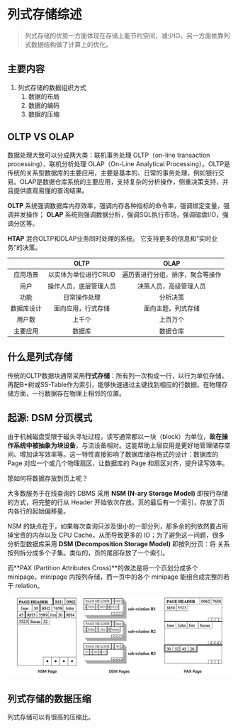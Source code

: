 # 列式存储综述

> 列式存储的优势一方面体现在存储上能节约空间，减少IO，另一方面依靠列式数据结构做了计算上的优化。

## 主要内容

1. 列式存储的数据组织方式
   1. 数据的布局
   2. 数据的编码
   3. 数据的压缩

## OLTP VS OLAP

数据处理大致可以分成两大类：联机事务处理 OLTP（on-line transaction processing）、联机分析处理 OLAP（On-Line Analytical Processing）。OLTP是传统的关系型数据库的主要应用，主要是基本的、日常的事务处理，例如银行交易。OLAP是数据仓库系统的主要应用，支持复杂的分析操作，侧重决策支持，并且提供直观易懂的查询结果。 

**OLTP** 系统强调数据库内存效率，强调内存各种指标的命令率，强调绑定变量，强调并发操作；
**OLAP** 系统则强调数据分析，强调SQL执行市场，强调磁盘I/O，强调分区等。 

**HTAP** 混合OLTP和OLAP业务同时处理的系统。 它支持更多的信息和“实时业务”的决策。



|            |          OLTP          |               OLAP               |
| :--------: | :--------------------: | :------------------------------: |
|  应用场景  |  以实体为单位进行CRUD  | 遍历表进行分组，排序，聚合等操作 |
|    用户    | 操作人员，底层管理人员 |      决策人员，高级管理人员      |
|    功能    |      日常操作处理      |             分析决策             |
| 数据库设计 |   面向应用，行式存储   |        面向主题，列式存储        |
|   用户数   |         上千个         |             上百万个             |
|  主要应用  |         数据库         |             数据仓库             |



## 什么是列式存储

传统的OLTP数据块通常采用**行式存储**：所有列一次构成一行，以行为单位存储，再配B+树或SS-Table作为索引，能够快速通过主键找到相应的行数据。在物理存储方面，一行数据存在物理上相邻的位置。



## 起源: DSM 分页模式

由于机械磁盘受限于磁头寻址过程，读写通常都以一块（block）为单位，**故在操作系统中被抽象为块设备**，与流设备相对。这能帮助上层应用是更好地管理储存空间、增加读写效率等。这一特性直接影响了数据库储存格式的设计：数据库的 Page 对应一个或几个物理扇区，让数据库的 Page 和扇区对齐，提升读写效率。

那如何将数据存放到页上呢？

大多数服务于在线查询的 DBMS 采用 **NSM (N-ary Storage Model)** 即按行存储的方式，将完整的行从 Header 开始依次存放。页的最后有一个索引，存放了页内各行的起始偏移量。

NSM 的缺点在于，如果每次查询只涉及很小的一部分列，那多余的列依然要占用掉宝贵的内存以及 CPU Cache，从而导致更多的 IO；为了避免这一问题，很多分析型数据库采用 **DSM (Decomposition Storage Model)** 即按列分页：将 关系按列拆分成多个子集。类似的，页的尾部存放了一个索引。

而**PAX (Partition Attributes Cross)**的做法是将一个页划分成多个 minipage，minipage 内按列存储，而一页中的各个 minipage 能组合成完整的若干 relation。

![NSM_Page](./NSM_Page.png)



## 列式存储的数据压缩

列式存储可以有很高的压缩比。

